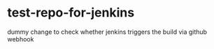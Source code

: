 # test-repo-for-jenkins

dummy change to check whether jenkins triggers the build via github webhook
